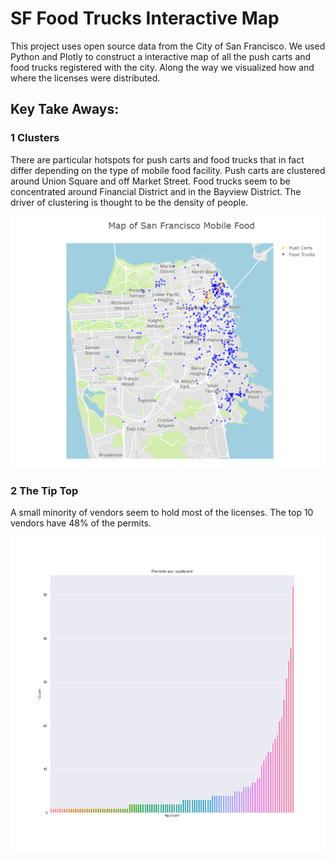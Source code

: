 # SF Food Trucks Interactive Map

This project uses open source data from the City of San Francisco. We used Python and Plotly to 
construct a interactive map of all the push carts and food trucks registered with the city. Along 
the way we visualized how and where the licenses were distributed.

## Key Take Aways:

### 1 Clusters
There are particular hotspots for push carts and food trucks that in fact differ depending on the 
type of mobile food facility. Push carts are clustered around Union Square and off Market 
Street. Food trucks seem to be concentrated around Financial District and in the Bayview District. 
The driver of clustering is thought to be the density of people.

![](images/map_screenshot.png)

### 2 The Tip Top
A small minority of vendors seem to hold most of the licenses. The top 10 vendors have 48%
of the permits.

![](images/num_permits.png)

